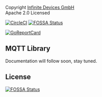 Copyright [Infinite Devices GmbH](https://infinitedevices.de)\
Apache 2.0 Licensed 

[![CircleCI](https://circleci.com/gh/InfiniteDevices/mqtt-go/tree/master.svg?style=svg)](https://circleci.com/gh/infinimesh/mqtt-go/tree/master) [![FOSSA Status](https://app.fossa.io/api/projects/git%2Bgithub.com%2Finfinimesh%2Fmqtt-go.svg?type=shield)](https://app.fossa.io/projects/git%2Bgithub.com%2Finfinimesh%2Fmqtt-go?ref=badge_shield)

[![GoReportCard](https://goreportcard.com/badge/github.com/infinimesh/mqtt-go)](https://goreportcard.com/report/github.com/infinimesh/mqtt-go) 

## MQTT Library
Documentation will follow soon, stay tuned.


## License
[![FOSSA Status](https://app.fossa.io/api/projects/git%2Bgithub.com%2Finfinimesh%2Fmqtt-go.svg?type=large)](https://app.fossa.io/projects/git%2Bgithub.com%2Finfinimesh%2Fmqtt-go?ref=badge_large)
